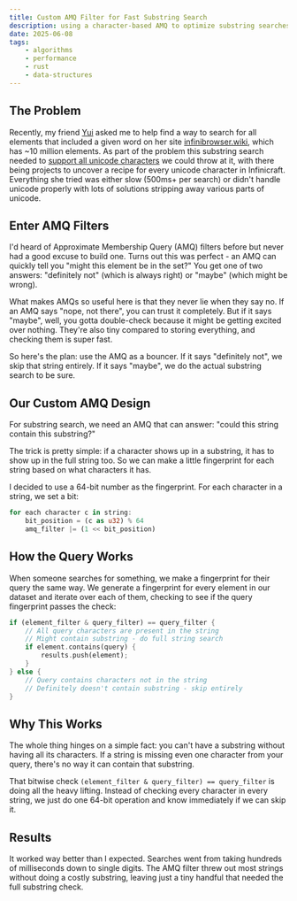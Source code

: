 ```yaml
---
title: Custom AMQ Filter for Fast Substring Search
description: using a character-based AMQ to optimize substring searches over millions of elements
date: 2025-06-08
tags:
    - algorithms
    - performance
    - rust
    - data-structures
---
```


## The Problem

Recently, my friend [Yui](https://zptr.cc/) asked me to help find a way to search for all elements that included a given word on her site [infinibrowser.wiki](https://infinibrowser.wiki/), which has ~10 million elements.
As part of the problem this substring search needed to [support all unicode characters](https://docs.google.com/spreadsheets/d/1PRtlXvjbHs4ulct6gSbYc6VYrQegU7HZ5SdhThkHuoY/edit?gid=965823706#gid=965823706) we could throw at it, with there being projects to uncover a recipe for every unicode character in Infinicraft.
Everything she tried was either slow (500ms+ per search) or didn't handle unicode properly with lots of solutions stripping away various parts of unicode.

## Enter AMQ Filters

I'd heard of Approximate Membership Query (AMQ) filters before but never had a good excuse to build one.
Turns out this was perfect - an AMQ can quickly tell you "might this element be in the set?" 
You get one of two answers: "definitely not" (which is always right) or "maybe" (which might be wrong).

What makes AMQs so useful here is that they never lie when they say no.
If an AMQ says "nope, not there", you can trust it completely.
But if it says "maybe", well, you gotta double-check because it might be getting excited over nothing.
They're also tiny compared to storing everything, and checking them is super fast.

So here's the plan: use the AMQ as a bouncer.
If it says "definitely not", we skip that string entirely.
If it says "maybe", we do the actual substring search to be sure.

## Our Custom AMQ Design

For substring search, we need an AMQ that can answer: "could this string contain this substring?"

The trick is pretty simple: if a character shows up in a substring, it has to show up in the full string too.
So we can make a little fingerprint for each string based on what characters it has.

I decided to use a 64-bit number as the fingerprint.
For each character in a string, we set a bit:

```rust
for each character c in string:
    bit_position = (c as u32) % 64
    amq_filter |= (1 << bit_position)
```

## How the Query Works

When someone searches for something, we make a fingerprint for their query the same way.
We generate a fingerprint for every element in our dataset and iterate over each of them, checking to see if the query fingerprint passes the check:

```rust
if (element_filter & query_filter) == query_filter {
    // All query characters are present in the string
    // Might contain substring - do full string search
    if element.contains(query) {
        results.push(element);
    }
} else {
    // Query contains characters not in the string
    // Definitely doesn't contain substring - skip entirely
}
```

## Why This Works

The whole thing hinges on a simple fact: you can't have a substring without having all its characters.
If a string is missing even one character from your query, there's no way it can contain that substring.

That bitwise check `(element_filter & query_filter) == query_filter` is doing all the heavy lifting.
Instead of checking every character in every string, we just do one 64-bit operation and know immediately if we can skip it.

## Results

It worked way better than I expected.
Searches went from taking hundreds of milliseconds down to single digits.
The AMQ filter threw out most strings without doing a costly substring, leaving just a tiny handful that needed the full substring check.
